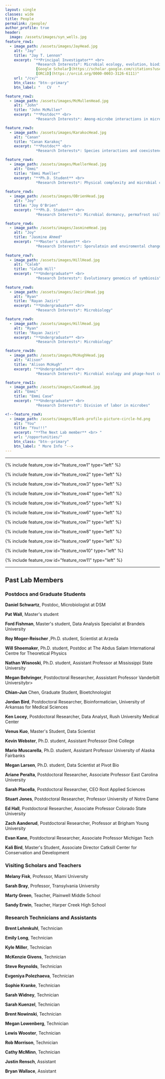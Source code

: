 ```yaml
---
layout: single
classes: wide
title: People
permalink: /people/
author_profile: true
header:
  image: /assets/images/syn_wells.jpg
feature_row1:
  - image_path: /assets/images/JayHead.jpg
    alt: "Jay"
    title: "Jay T. Lennon"
    excerpt: "**Principal Investigator** <br> 
              *Research Interests*: Microbial ecology, evolution, biodiversity" <br>
              [Google Scholar](https://scholar.google.com/citations?user=d-hWatsAAAAJ&hl=en&inst=13098912254855678857) <br>
              [ORCiD](https://orcid.org/0000-0003-3126-6111)"
    url: "/cv/"
    btn_class: "btn--primary"
    btn_label: "   CV   "

feature_row2:
  - image_path: /assets/images/McMullenHead.jpg
    alt: "John"
    title: "John McMullen"
    excerpt: "**Postdoc** <br> 
              *Research Interests*: Among-microbe interactions in microbiomes, nutritional symbioses, chemical ecology"

feature_row3:
  - image_path: /assets/images/KarakocHead.jpg
    alt: "Canan"
    title: "Canan Karakoç"
    excerpt: "**Postdoc** <br> 
              *Research Interests*: Species interactions and coexistence; eco-evolutionary dynamics; experimental evolution; energy limitation and evolution of dormancy [website](https://canankarakoc.netlify.app/)"

feature_row4:
  - image_path: /assets/images/MuellerHead.jpg
    alt: "Emmi"
    title: "Emmi Mueller"
    excerpt: "**Ph.D. Student** <br> 
              *Research Interests*: Physical complexity and microbial communities [website](https://emmiamueller.weebly.com/)"
                  
feature_row5:
  - image_path: /assets/images/OBrienHead.jpg
    alt: "Joy"
    title: "Joy O'Brien"
    excerpt: "**Ph.D. Student** <br> 
              *Research Interests*: Microbial dormancy, permafrost soils, and global change in the Arctic"

feature_row6:
  - image_path: /assets/images/JasmineHead.jpg
    alt: "Joy"
    title: "Jasmine Ahmed"
    excerpt: "**Master's stduent** <br> 
              *Research Interests*: Sporulatoin and enviromental change"
              
feature_row7:
  - image_path: /assets/images/HillHead.jpg
    alt: "Caleb"
    title: "Caleb Hill"
    excerpt: "**Undergraduate** <br> 
              *Research Interests*: Evolutionary genomics of symbiosis"  
              
feature_row8:
  - image_path: /assets/images/JaziriHead.jpg
    alt: "Ryan"
    title: "Rayan Jaziri"
    excerpt: "**Undergraduate** <br> 
              *Research Interests*: Microbiology"      

feature_row9:
  - image_path: /assets/images/HillHead.jpg
    alt: "Ryan"
    title: "Rayan Jaziri"
    excerpt: "**Undergraduate** <br> 
              *Research Interests*: Microbiology"     

feature_row10:
  - image_path: /assets/images/McHughHead.jpg
    alt: "Alison"
    title: "Alison McHugh"
    excerpt: "**Undergraduate** <br> 
              *Research Interests*: Microbial ecology and phage-host coevolution"

feature_row11:
  - image_path: /assets/images/CaseHead.jpg
    alt: "Emmi"
    title: "Emmi Case"
    excerpt: "**Undergraduate** <br> 
              *Research Interests*: Division of labor in microbes"

<!--feature_rowX:
  - image_path: /assets/images/Blank-profile-picture-circle-hd.png
    alt: "You"
    title: "You!!!"
    excerpt: "**The Next Lab member** <br> "
    url: "/opportunities/"
    btn_class: "btn--primary"
    btn_label: " More Info "-->
---
```

---

{% include feature_row id="feature_row1" type="left" %}

{% include feature_row id="feature_row2" type="left" %}

{% include feature_row id="feature_row3" type="left" %}

{% include feature_row id="feature_row4" type="left" %}

{% include feature_row id="feature_row5" type="left" %}

{% include feature_row id="feature_row6" type="left" %}

{% include feature_row id="feature_row7" type="left" %}

{% include feature_row id="feature_row8" type="left" %}

{% include feature_row id="feature_row9" type="left" %}

{% include feature_row id="feature_row10" type="left" %}

{% include feature_row id="feature_row11" type="left" %}


---
##  Past Lab Members

### Postdocs and Graduate Students

**Daniel Schwartz**, Postdoc, Microbiologist at DSM<br>

**Pat Wall**, Master's student<br>

**Ford Fishman**, Master's student, Data Analysis Specialist at Brandeis University <br>

**Roy Moger-Reischer** ,Ph.D. student, Scientist at Arzeda<br>

**Will Shoemaker**, Ph.D. student, Postdoc at The Abdus Salam International Centre for Theoretical Physics<br>

**Nathan Wisnoski**, Ph.D. student, Assistant Professor at Mississippi State University<br>

**Megan Behringer**, Postdoctoral Researcher, Asssistant Professor Vanderbilt Universitybr>

**Chian-Jun** Chen, Graduate Student, Bioetchnologist<br>

**Jordan Bird**, Postdoctoral Researcher, Bioinformatician, University of Arkansas for Medical Sciences<br>

**Ken Locey**, Postdoctoral Researcher, Data Analyst, Rush University Medical Center<br>

**Venus Kuo**, Master's Student, Data Scientist<br>

**Kevin Webster**, Ph.D. student, Assistant Professor Diné College<br>

**Mario Muscarella**, Ph.D. student, Assistant Professor University of Alaska Fairbanks<br>

**Megan Larsen**, Ph.D. student, Data Scientist at Pivot Bio

**Ariane Peralta**, Postdoctoral Researcher, Associate Professor East Carolina University<br>

**Sarah Placella**, Postdoctoral Researcher, CEO Root Applied Sciences<br>

**Stuart Jones**, Postdoctoral Researcher, Professor University of Notre Dame<br>

**Ed Hall**, Postdoctoral Researcher, Associate Professor Colorado State University<br>

**Zach Aanderud**, Postdoctoral Researcher, Professor at Brigham Young University<br>

**Evan Kane**, Postdoctoral Researcher, Associate Professor Michigan Tech<br>

**Kali Bird**, Master's Student, Associate Director Catksill Center for Conservation and Development<br>

### Visiting Scholars and Teachers
**Melany Fisk**, Professor, Miami University<br>

**Sarah Bray**, Professor, Transylvania University<br>

**Marty Green**, Teacher, Plainwell Middle School<br>

**Sandy Erwin**, Teacher, Harper Creek High School<br>


### Research Technicians and Assistants

**Brent Lehmkuhl**, Technician<br>

**Emily Long**, Technician<br>

**Kyle Miller**, Technician<br>

**McKenzie Givens**, Technician<br>

**Steve Reynolds**, Technician<br>

**Evgeniya Polezhaeva**, Technician<br>

**Sophie Kranke**, Technician<br>

**Sarah Widney**, Technician<br>

**Sarah Kuenzel**, Technician<br>

**Brent Nowinski**, Technician<br>

**Megan Lowenberg**, Technician<br>

**Lewis Wooster**, Technician<br>

**Rob Morrison**, Technician<br>

**Cathy McMinn**, Technician<br>

**Justin Rensch**, Assistant<br>

**Bryan Wallace**, Assistant<br>